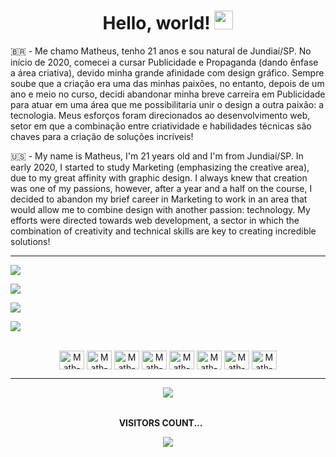 <div align="center">
  <h1>Hello, world! <img src="https://raw.githubusercontent.com/kaueMarques/kaueMarques/master/hi.gif" height="30px" width="30"> </h1>
</div>

🇧🇷 - Me chamo Matheus, tenho 21 anos e sou natural de Jundiaí/SP. No início de 2020, comecei a cursar Publicidade e Propaganda (dando ênfase a área criativa), devido minha grande afinidade com design gráfico. Sempre soube que a criação era uma das minhas paixões, no entanto, depois de um ano e meio no curso, decidi abandonar minha breve carreira em Publicidade para atuar em uma área que me possibilitaria unir o design a outra paixão: a tecnologia. Meus esforços foram direcionados ao desenvolvimento web, setor em que a combinação entre criatividade e habilidades técnicas são chaves para a criação de soluções incríveis!

🇺🇸 - My name is Matheus, I'm 21 years old and I'm from Jundiaí/SP. In early 2020, I started to study Marketing (emphasizing the creative area), due to my great affinity with graphic design. I always knew that creation was one of my passions, however, after a year and a half on the course, I decided to abandon my brief career in Marketing to work in an area that would allow me to combine design with another passion: technology. My efforts were directed towards web development, a sector in which the combination of creativity and technical skills are key to creating incredible solutions!

-----------------------------------------------------------------------------------------------------------------------------------------------------------

<div> 
  <a href="https://instagram.com/matheusarii" target="_blank"><img src="https://img.shields.io/badge/-Instagram-%23E4405F?style=for-the-badge&logo=instagram&logoColor=white" target="_blank"></a>
  
 <a href="https://www.behance.net/matheusari" target="_blank"><img src="https://img.shields.io/badge/-Behance-blue?style=for-the-badge&logo=behance&logoColor=white" target="_blank"></a>
  
  <a href = "mailto:contato@matheusari.com"><img src="https://img.shields.io/badge/-Gmail-%23333?style=for-the-badge&logo=gmail&logoColor=white" target="_blank"></a>
  
  <a href="https://www.linkedin.com/in/matheusari/" target="_blank"><img src="https://img.shields.io/badge/-LinkedIn-%230077B5?style=for-the-badge&logo=linkedin&logoColor=white" target="_blank"></a> 
</div>

<div align="center" valign="top"><br>
  <img align="center" alt="Math-Java" height="30" width="40" src="https://cdn.jsdelivr.net/gh/devicons/devicon/icons/java/java-original-wordmark.svg">
  <img align="center" alt="Math-JS" height="30" width="40" src="https://cdn.jsdelivr.net/gh/devicons/devicon/icons/javascript/javascript-original.svg">
  <img align="center" alt="Math-HTML" height="30" width="40" src="https://cdn.jsdelivr.net/gh/devicons/devicon/icons/html5/html5-original.svg">
  <img align="center" alt="Math-CSS" height="30" width="40" src="https://cdn.jsdelivr.net/gh/devicons/devicon/icons/css3/css3-original.svg">
  <img align="center" alt="Math-MySQL" height="30" width="40" src="https://cdn.jsdelivr.net/gh/devicons/devicon/icons/mysql/mysql-original-wordmark.svg">
  <img align="center" alt="Math-Arduino" height="30" width="40" src="https://cdn.jsdelivr.net/gh/devicons/devicon/icons/arduino/arduino-original-wordmark.svg">
  <img align="center" alt="Math-Cemb" height="30" width="40" src="https://cdn.jsdelivr.net/gh/devicons/devicon/icons/embeddedc/embeddedc-original-wordmark.svg">
  <img align="center" alt="Math-Azure" height="30" width="40" src="https://cdn.jsdelivr.net/gh/devicons/devicon/icons/azure/azure-original.svg"> 
</div>

---------------------------------------------------------------------------------------------------------------------------------------------------------


<div align="center">
   <img src="https://user-images.githubusercontent.com/114448911/215529826-1dfa0817-1e27-4459-9dbd-126f36bbfdff.gif">
</div>


<div align="center">
  <br><p align="centre"><b>VISITORS COUNT... <img src="https://user-images.githubusercontent.com/114448911/215560210-32d77ec3-981a-4bc2-b93c-4e4920c13352.gif" height="15px" width="20"></b></p>  
  <p align="center"><img align="center" src="https://profile-counter.glitch.me/{matheusari}/count.svg" /></p> 
  <br>
</div>

